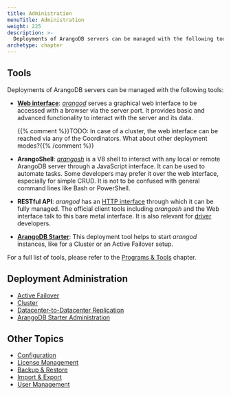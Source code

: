 ```yaml
---
title: Administration
menuTitle: Administration
weight: 225
description: >-
  Deployments of ArangoDB servers can be managed with the following tools
archetype: chapter
---
```

## Tools

Deployments of ArangoDB servers can be managed with the following tools:

- [**Web interface**](../../components/web-interface/_index.md):
  [_arangod_](../../components/arangodb-server/_index.md) serves a graphical web interface to
  be accessed with a browser via the server port. It provides basic and advanced
  functionality to interact with the server and its data.
  
  {{% comment %}}TODO: In case of a cluster, the web interface can be reached via any of the Coordinators. What about other deployment modes?{{% /comment %}}

- **ArangoShell**: [_arangosh_](../../components/tools/arangodb-shell/_index.md) is a V8 shell to
  interact with any local or remote ArangoDB server through a JavaScript
  interface. It can be used to automate tasks. Some developers may prefer it over
  the web interface, especially for simple CRUD. It is not to be confused with
  general command lines like Bash or PowerShell.

- **RESTful API**: _arangod_ has an [HTTP interface](../../develop/http-api/_index.md) through
  which it can be fully managed. The official client tools including _arangosh_ and
  the Web interface talk to this bare metal interface. It is also relevant for
  [driver](../../develop/drivers/_index.md) developers.

- [**ArangoDB Starter**](../../components/tools/arangodb-starter/_index.md): This deployment tool
  helps to start _arangod_ instances, like for a Cluster or an Active Failover setup.
  
For a full list of tools, please refer to the [Programs & Tools](../../components/tools/_index.md) chapter.

## Deployment Administration

- [Active Failover](../../deploy/deployment/active-failover/administration.md)
- [Cluster](../../deploy/deployment/cluster/administration.md)
- [Datacenter-to-Datacenter Replication](../../deploy/arangosync/administration.md)
- [ArangoDB Starter Administration](arangodb-starter/_index.md)

## Other Topics

- [Configuration](configuration.md)
- [License Management](license-management.md)
- [Backup & Restore](../backup-and-restore.md)
- [Import & Export](import-and-export.md)
- [User Management](user-management/_index.md)
